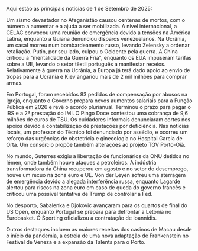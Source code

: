 Aqui estão as principais notícias de 1 de Setembro de 2025:

Um sismo devastador no Afeganistão causou centenas de mortos, com o número a aumentar e a ajuda a ser mobilizada. A nível internacional, a CELAC convocou uma reunião de emergência devido a tensões na América Latina, enquanto a Guiana denunciou disparos venezuelanos. Na Ucrânia, um casal morreu num bombardeamento russo, levando Zelensky a ordenar retaliação. Putin, por seu lado, culpou o Ocidente pela guerra. A China criticou a "mentalidade da Guerra Fria", enquanto os EUA impuseram tarifas sobre a UE, levando o setor têxtil português a manifestar receios. Relativamente à guerra na Ucrânia, a Europa já terá dado apoio ao envio de tropas para a Ucrânia e Kiev angariou mais de 2 mil milhões para comprar armas.

Em Portugal, foram recebidos 83 pedidos de compensação por abusos na Igreja, enquanto o Governo prepara novos aumentos salariais para a Função Pública em 2026 e revê o acordo plurianual. Terminou o prazo para pagar o IRS e a 2ª prestação do IMI. O Pingo Doce contestou uma cobrança de 9,6 milhões de euros de TSU. Os cuidadores informais denunciaram cortes nos apoios devido à contabilização de prestações por deficiência. Nas notícias locais, um professor do Técnico foi denunciado por assédio, e ocorreu um reforço das urgências de obstetrícia e ginecologia no Hospital Garcia de Orta. Um consórcio propõe também alterações ao projeto TGV Porto-Oiã.

No mundo, Guterres exigiu a libertação de funcionários da ONU detidos no Iémen, onde também houve ataques a petroleiros. A indústria transformadora da China recuperou em agosto e no setor do desemprego, houve um recuo na zona euro e UE. Von der Leyen sofreu uma aterragem de emergência devido a alegada interferência russa, enquanto Lagarde alertou para riscos na zona euro em caso de queda do governo francês e criticou uma possível tentativa de Trump de controlar a Fed.

No desporto, Sabalenka e Djokovic avançaram para os quartos de final do US Open, enquanto Portugal se prepara para defrontar a Letónia no Eurobasket. O Sporting oficializou a contratação de Ioannidis.

Outros destaques incluem as maiores receitas dos casinos de Macau desde o início da pandemia, a estreia de uma nova adaptação de Frankenstein no Festival de Veneza e a expansão da Talents para o Porto.